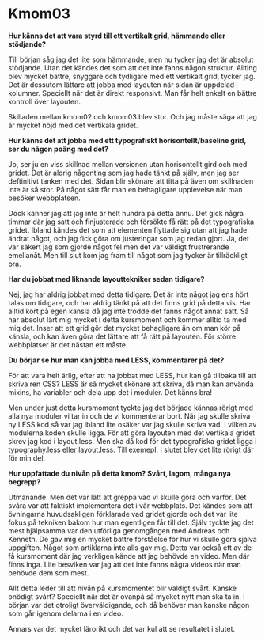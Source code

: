 Kmom03
===============================

**Hur känns det att vara styrd till ett vertikalt grid, hämmande eller stödjande?**

Till början såg jag det lite som hämmande, men nu tycker jag det är absolut stödjande.
Utan det kändes det som att det inte fanns någon struktur. Allting blev mycket
bättre, snyggare och tydligare med ett vertikalt grid, tycker jag. Det är dessutom
lättare att jobba med layouten när sidan är uppdelad i kolumner. Speciellt när
det är direkt responsivt. Man får helt enkelt en bättre kontroll över layouten.

Skilladen mellan kmom02 och kmom03 blev stor. Och jag måste säga att jag är
mycket nöjd med det vertikala gridet.

**Hur känns det att jobba med ett typografiskt horisontellt/baseline grid, ser du någon poäng med det?**

Jo, ser ju en viss skillnad mellan versionen utan horisontellt gird och med
gridet. Det är aldrig någonting som jag hade tänkt på själv, men jag ser
deftinitivt tanken med det. Sidan blir skönare att titta på även om skillnaden
inte är så stor. På något sätt får man en behagligare upplevelse när man
besöker webbplatsen.

Dock känner jag att jag inte är helt hundra på detta ännu. Det gick några
timmar där jag satt och finjusterade och försökte få rätt på det typografiska gridet.
Ibland kändes det som att elementen flyttade sig utan att jag hade ändrat något,
och jag fick göra om justeringar som jag redan gjort. Ja, det var säkert jag som
gjorde något fel men det var väldigt frustrerande emellanåt. Men till slut kom jag fram
till något som jag tycker är tillräckligt bra.

**Har du jobbat med liknande layouttekniker sedan tidigare?**

Nej, jag har aldrig jobbat med detta tidigare. Det är inte något jag ens hört talas
om tidigare, och har aldrig tänkt på att det finns grid på detta vis. Har alltid
kört på egen känsla då jag inte trodde det fanns något annat sätt. Så har absolut
lärt mig mycket i detta kursmoment och kommer alltid ta med mig det. Inser att
ett grid gör det mycket behagligare än om man kör på känsla, och kan även göra
det lättare att få rätt på layouten. För större webbplatser är det nästan ett måste.

**Du börjar se hur man kan jobba med LESS, kommentarer på det?**

För att vara helt ärlig, efter att ha jobbat med LESS, hur kan gå tillbaka till
att skriva ren CSS? LESS är så mycket skönare att skriva, då man kan använda mixins,
ha variabler och dela upp det i moduler. Det känns bra!

Men under just detta kursmoment tyckte jag det började kännas rörigt med alla
nya moduler vi tar in och de vi kommenterar bort. När jag skulle skriva ny LESS kod
så var jag ibland lite osäker var jag skulle skriva vad. I vilken av modulerna
koden skulle ligga. För att göra layouten med det vertikala gridet skrev jag kod
i layout.less. Men ska då kod för det typografiska gridet ligga i typography.less
eller layout.less. Till exemepl. I slutet blev det lite rörigt där för min del.

**Hur uppfattade du nivån på detta kmom? Svårt, lagom, många nya begrepp?**

Utmanande. Men det var lätt att greppa vad vi skulle göra och varför. Det svåra
var att faktiskt implementera det i vår webbplats. Det kändes som att övningarna
huvudsakligen förklarade vad gridet gjorde och det var lite fokus på tekniken
bakom hur man egentligen får till det. Själv tyckte jag det mest hjälpsamma
var den utförliga genomgången med Andreas och Kenneth. De gav mig en mycket bättre
förståelse för hur vi skulle göra själva uppgiften. Något som artiklarna inte alls
gav mig. Detta var också ett av de få kursmoment där jag verkligen kände att
jag behövde en video. Men där finns inga. Lite besviken var jag att det inte
fanns några videos när man behövde dem som mest.

Allt detta leder till att nivån på kursmomentet blir väldigt svårt. Kanske onödigt
svårt? Speciellt när det är ovanpå så mycket nytt man ska ta in. I början var det
otroligt överväldigande, och då behöver man kanske någon som går igenom delarna
i en video.

Annars var det mycket lärorikt och det var kul att se resultatet i slutet. 
